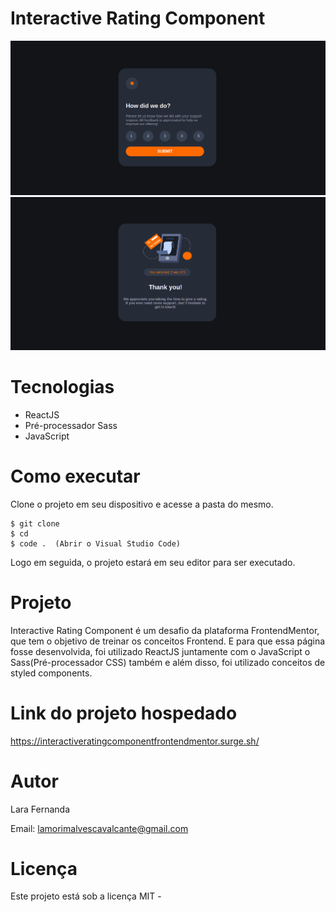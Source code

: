# Interactive Rating Component

<div>
    <img src = './src/assets/image1.png' />
    <img src = './src/assets/image2.png' />
</div>

# Tecnologias

<ul>
    <li>ReactJS</li>
    <li>Pré-processador Sass</li>
    <li>JavaScript</li>
</ul>

# Como executar

Clone o projeto em seu dispositivo e acesse a pasta do mesmo.

```
$ git clone 
$ cd 
$ code .  (Abrir o Visual Studio Code)
```

Logo em seguida, o projeto estará em seu editor para ser executado.

# Projeto

Interactive Rating Component é um desafio da plataforma FrontendMentor, que tem o objetivo de treinar os conceitos Frontend. E para que essa página fosse desenvolvida, foi utilizado ReactJS juntamente com o JavaScript o Sass(Pré-processador CSS) também e além disso, foi utilizado conceitos de styled components.

# Link do projeto hospedado

https://interactiveratingcomponentfrontendmentor.surge.sh/

# Autor

Lara Fernanda

Email: lamorimalvescavalcante@gmail.com

# Licença

Este projeto está sob a licença MIT -